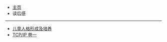 <!-- docs/_sidebar.md -->

* [主页](/)
* 读后感
---
  + [儿童人格形成及培养](/book/children.md)
  + [TCP/IP 卷一](/book/tcp-ip.md)